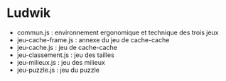 Ludwik
========


* commun.js : environnement ergonomique et technique des trois jeux
* jeu-cache-frame.js : annexe du jeu de cache-cache
* jeu-cache.js : jeu de cache-cache
* jeu-classement.js : jeu des tailles
* jeu-milieux.js : jeu des milieux
* jeu-puzzle.js : jeu du puzzle


